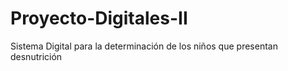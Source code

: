 # Proyecto-Digitales-II
Sistema Digital para la determinación de los niños que presentan desnutrición 
